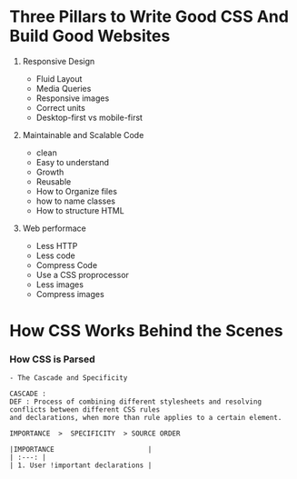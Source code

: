 # Three Pillars to Write Good CSS And Build Good Websites

1. Responsive Design
    - Fluid Layout
    - Media Queries
    - Responsive images
    - Correct units
    - Desktop-first vs mobile-first
    
2. Maintainable and Scalable Code
    - clean
    - Easy to understand
    - Growth
    - Reusable
    - How to Organize files
    - how to name classes
    - How to structure HTML 

3.  Web performace
    - Less HTTP
    - Less code
    - Compress Code
    - Use a CSS proprocessor
    - Less images
    - Compress images

# How CSS Works Behind the Scenes
  ### How CSS is Parsed 
    - The Cascade and Specificity
    
    CASCADE : 
    DEF : Process of combining different stylesheets and resolving conflicts between different CSS rules
    and declarations, when more than rule applies to a certain element.
    
    IMPORTANCE  >  SPECIFICITY  > SOURCE ORDER
    
    |IMPORTANCE                       |
    | :---: |
    | 1. User !important declarations |
    
    

